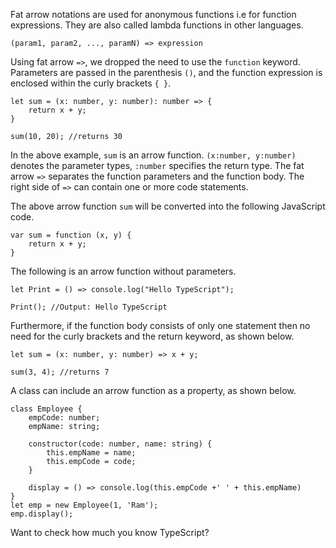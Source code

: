 Fat arrow notations are used for anonymous functions i.e for function expressions. They are also called lambda functions in other languages.

```
(param1, param2, ..., paramN) => expression

```

Using fat arrow `=>`, we dropped the need to use the `function` keyword. Parameters are passed in the parenthesis `()`, and the function expression is enclosed within the curly brackets `{ }`.

    let sum = (x: number, y: number): number => {
        return x + y;
    }
    
    sum(10, 20); //returns 30
    

In the above example, `sum` is an arrow function. `(x:number, y:number)` denotes the parameter types, `:number` specifies the return type. The fat arrow `=>` separates the function parameters and the function body. The right side of `=>` can contain one or more code statements.

The above arrow function `sum` will be converted into the following JavaScript code.

    var sum = function (x, y) {
        return x + y;
    }
    

The following is an arrow function without parameters.

    let Print = () => console.log("Hello TypeScript");
    
    Print(); //Output: Hello TypeScript
    

Furthermore, if the function body consists of only one statement then no need for the curly brackets and the return keyword, as shown below.

    let sum = (x: number, y: number) => x + y;
    
    sum(3, 4); //returns 7
    

A class can include an arrow function as a property, as shown below.

    class Employee {
        empCode: number;
        empName: string;
    
        constructor(code: number, name: string) {
            this.empName = name;
            this.empCode = code;
        }
    
        display = () => console.log(this.empCode +' ' + this.empName)
    }
    let emp = new Employee(1, 'Ram');
    emp.display();
    

Want to check how much you know TypeScript?